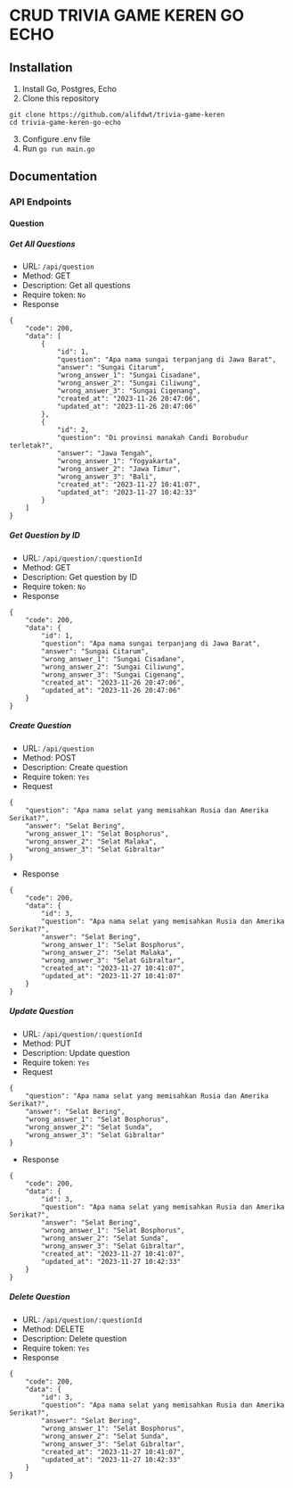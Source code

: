 # CRUD TRIVIA GAME KEREN GO ECHO

## Installation

1. Install Go, Postgres, Echo
2. Clone this repository

```
git clone https://github.com/alifdwt/trivia-game-keren
cd trivia-game-keren-go-echo
```

3. Configure .env file
4. Run `go run main.go`

## Documentation

### API Endpoints

#### Question

##### Get All Questions

- URL: `/api/question`
- Method: GET
- Description: Get all questions
- Require token: `No`
- Response

```
{
    "code": 200,
    "data": [
        {
            "id": 1,
            "question": "Apa nama sungai terpanjang di Jawa Barat",
            "answer": "Sungai Citarum",
            "wrong_answer_1": "Sungai Cisadane",
            "wrong_answer_2": "Sungai Ciliwung",
            "wrong_answer_3": "Sungai Cigenang",
            "created_at": "2023-11-26 20:47:06",
            "updated_at": "2023-11-26 20:47:06"
        },
        {
            "id": 2,
            "question": "Di provinsi manakah Candi Borobudur terletak?",
            "answer": "Jawa Tengah",
            "wrong_answer_1": "Yogyakarta",
            "wrong_answer_2": "Jawa Timur",
            "wrong_answer_3": "Bali",
            "created_at": "2023-11-27 10:41:07",
            "updated_at": "2023-11-27 10:42:33"
        }
    ]
}
```

##### Get Question by ID

- URL: `/api/question/:questionId`
- Method: GET
- Description: Get question by ID
- Require token: `No`
- Response

```
{
    "code": 200,
    "data": {
        "id": 1,
        "question": "Apa nama sungai terpanjang di Jawa Barat",
        "answer": "Sungai Citarum",
        "wrong_answer_1": "Sungai Cisadane",
        "wrong_answer_2": "Sungai Ciliwung",
        "wrong_answer_3": "Sungai Cigenang",
        "created_at": "2023-11-26 20:47:06",
        "updated_at": "2023-11-26 20:47:06"
    }
}
```

##### Create Question

- URL: `/api/question`
- Method: POST
- Description: Create question
- Require token: `Yes`
- Request

```
{
    "question": "Apa nama selat yang memisahkan Rusia dan Amerika Serikat?",
    "answer": "Selat Bering",
    "wrong_answer_1": "Selat Bosphorus",
    "wrong_answer_2": "Selat Malaka",
    "wrong_answer_3": "Selat Gibraltar"
}
```

- Response

```
{
    "code": 200,
    "data": {
        "id": 3,
        "question": "Apa nama selat yang memisahkan Rusia dan Amerika Serikat?",
        "answer": "Selat Bering",
        "wrong_answer_1": "Selat Bosphorus",
        "wrong_answer_2": "Selat Malaka",
        "wrong_answer_3": "Selat Gibraltar",
        "created_at": "2023-11-27 10:41:07",
        "updated_at": "2023-11-27 10:41:07"
    }
}
```

##### Update Question

- URL: `/api/question/:questionId`
- Method: PUT
- Description: Update question
- Require token: `Yes`
- Request

```
{
    "question": "Apa nama selat yang memisahkan Rusia dan Amerika Serikat?",
    "answer": "Selat Bering",
    "wrong_answer_1": "Selat Bosphorus",
    "wrong_answer_2": "Selat Sunda",
    "wrong_answer_3": "Selat Gibraltar"
}
```

- Response

```
{
    "code": 200,
    "data": {
        "id": 3,
        "question": "Apa nama selat yang memisahkan Rusia dan Amerika Serikat?",
        "answer": "Selat Bering",
        "wrong_answer_1": "Selat Bosphorus",
        "wrong_answer_2": "Selat Sunda",
        "wrong_answer_3": "Selat Gibraltar",
        "created_at": "2023-11-27 10:41:07",
        "updated_at": "2023-11-27 10:42:33"
    }
}
```

##### Delete Question

- URL: `/api/question/:questionId`
- Method: DELETE
- Description: Delete question
- Require token: `Yes`
- Response

```
{
    "code": 200,
    "data": {
        "id": 3,
        "question": "Apa nama selat yang memisahkan Rusia dan Amerika Serikat?",
        "answer": "Selat Bering",
        "wrong_answer_1": "Selat Bosphorus",
        "wrong_answer_2": "Selat Sunda",
        "wrong_answer_3": "Selat Gibraltar",
        "created_at": "2023-11-27 10:41:07",
        "updated_at": "2023-11-27 10:42:33"
    }
}
```
